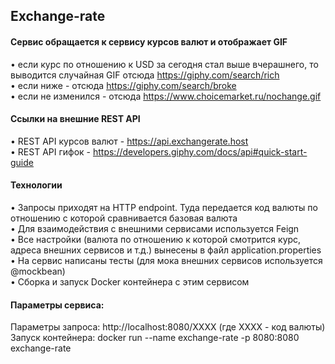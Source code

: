 ## Exchange-rate
#### Сервис обращается к сервису курсов валют и отображает GIF
• если курс по отношению к USD за сегодня стал выше вчерашнего, то выводится случайная GIF отсюда https://giphy.com/search/rich <br />
• если ниже - отсюда https://giphy.com/search/broke <br />
• если не изменился - отсюда https://www.choicemarket.ru/nochange.gif
#### Ссылки на внешние REST API
• REST API курсов валют - https://api.exchangerate.host <br />
• REST API гифок - https://developers.giphy.com/docs/api#quick-start-guide <br />
#### Технологии
• Запросы приходят на HTTP endpoint. Туда передается код валюты по отношению с которой сравнивается базовая валюта <br />
• Для взаимодействия с внешними сервисами используется Feign <br />
• Все настройки (валюта по отношению к которой смотрится курс, адреса внешних сервисов и т.д.) вынесены в файл application.properties <br />
• На сервис написаны тесты (для мока внешних сервисов используется @mockbean) <br />
• Сборка и запуск Docker контейнера с этим сервисом <br />
#### Параметры сервиса:
Параметры запроса: http://localhost:8080/ХХХХ (где ХХХХ - код валюты) <br />
Запуск контейнера: docker run --name exchange-rate -p 8080:8080 exchange-rate